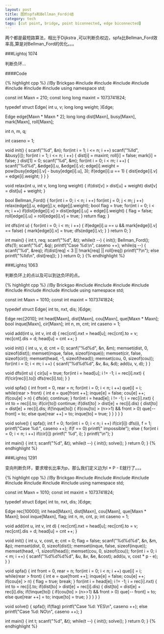 ```yaml
---
layout: post
title: 图的spfa和Bellman_Ford小结
category: tech
tags: [cut point, bridge, point biconnected, edge biconnected]
---
```


两个都是最短路算法，相比于Dijkstra ,可以判断负权边，spfa比Bellman_Ford效率高,算是对Bellman_Ford的优化。。。

###Lightoj 1074

判断负环...

####Code

{% highlight cpp %}
//By Brickgao
#include <iostream>
#include <cstdio>
#include <cstring>
#include <cmath>
#include <cstdlib>
#include <algorithm>
#include <vector>
using namespace std;

const int Maxn = 210;
const long long maxint = 1073741824;

typedef struct Edge{
	int u, v;
	long long weight;
}Edge;

Edge edge[Maxn * Maxn * 2];
long long dist[Maxn], busy[Maxn], mark[Maxn], roll[Maxn];

int n, m, q;

int caseno = 1;

void init()
{
	scanf("%d", &n);
	for(int i = 1; i <= n; i ++)
		scanf("%lld", &busy[i]);
	for(int i = 1; i <= n; i ++)
	{
		dist[i] = maxint;
		roll[i] = false;
		mark[i] = false;
	}
	dist[1] = 0;
	scanf("%d", &m);
	for(int i = 0; i < m; i ++)
	{
		scanf("%d%d", &edge[i].u, &edge[i].v);
		edge[i].weight = pow(busy[edge[i].v] - busy[edge[i].u], 3);
		if(edge[i].u == 1)
		{
			dist[edge[i].v] = edge[i].weight;
		}
	}
}

void relax(int u, int v, long long weight)
{
	if(dist[v] > dist[u] + weight)
		dist[v] = dist[u] + weight;
}

bool Bellman_Ford()
{
	for(int i = 0; i < n; i ++)
		for(int j = 0; j < m; j ++)
			relax(edge[j].u, edge[j].v, edge[j].weight);
	bool flag = true;
	for(int i = 0; i < m; i ++)
		if(dist[edge[i].v] > dist[edge[i].u] + edge[i].weight)
		{
			flag = false;
			roll[edge[i].u] = roll[edge[i].v] = true;
		}
	return flag;
}

int dfs(int u)
{
    for(int i = 0; i < m; i ++)
    {
        if(edge[i].u == u && mark[edge[i].v] == false)
        {
            mark[edge[i].v] = true;
            dfs(edge[i].v);
        }
    }
    return 0;
}

int main()
{
	int t, req;
	scanf("%d", &t);
	while(t --)
	{
		init();
		Bellman_Ford();
		dfs(1);
		scanf("%d", &q);
		printf("Case %d:\n", caseno ++);
		while(q --)
		{
			scanf("%d", &req);
			if(dist[req] < 3 || !mark[req] || roll[req])
				printf("?\n");
			else
				printf("%lld\n", dist[req]);
		}
	}
    return 0;
}
{% endhighlight %}

###Lightoj 1063

判断负环上的点以及可以到达负环的点。

{% highlight cpp %}
//By Brickgao
#include <iostream>
#include <cstdio>
#include <cstring>
#include <cmath>
#include <queue>
#include <cstdlib>
#include <algorithm>
#include <vector>
using namespace std;

const int Maxn = 1010;
const int maxint = 1073741824;

typedef struct Edge{
	int to, nxt, dis;
}Edge;

Edge rec[2010];
int head[Maxn], dist[Maxn], cou[Maxn], que[Maxn * Maxn];
bool inque[Maxn], cir[Maxn];
int n, m, cnt;
int caseno = 1;

void add(int u, int v, int d)
{
    rec[cnt].nxt = head[u];
    rec[cnt].to = v;
    rec[cnt].dis = d;
    head[u] = cnt ++;
}

void init()
{
    int u, v, d;
    cnt = 0;
	scanf("%d%d", &n, &m);
	memset(dist, 0, sizeof(dist));
	memset(inque, false, sizeof(inque));
	memset(cir, false, sizeof(cir));
	memset(head, -1, sizeof(head));
	memset(cou, 0, sizeof(cou));
	for(int i = 0; i < m; i ++)
	{
	    scanf("%d%d%d", &v, &u, &d);
	    add(u, v, d);
	}
}

void dfs(int u)
{
    cir[u] = true;
    for(int i = head[u]; i != -1; i = rec[i].nxt)
    {
        if(!cir[rec[i].to])
            dfs(rec[i].to);
    }
}

void spfa()
{
    int front = 0, rear = n;
	for(int i = 0; i < n; i ++)
        que[i] = i;
	while(rear > front)
	{
	    int e = que[front ++];
	    inque[e] = false;
	    cou[e] ++;
        if(cou[e] > n)
        {
            dfs(e);
            continue;
        }
		for(int i = head[e]; i != -1; i = rec[i].nxt)
        {
            int to = rec[i].to;
            if(cir[to]) continue;
            if(dist[to] > dist[e] + rec[i].dis)
            {
                dist[to] = dist[e] + rec[i].dis;
                if(!inque[to])
                {
                    if(cou[to] > (n>>1) && front > 0)
                        que[-- front] = to;
                    else
                        que[rear ++] = to;
                    inque[to] = true;
                }
            }
        }
	}
}

void solve()
{
    spfa();
    int f = 0;
    for(int i = 0; i < n; i ++)
        if(cir[i])
            dfs(i), f = 1;
    printf("Case %d:", caseno ++);
    if(f == 0)
        printf(" impossible");
    else
    {
        for(int i = 0; i < n; i ++)
        if(cir[i])
            printf(" %d", i);
    }
    printf("\n");
}

int main()
{
	int t;
	scanf("%d", &t);
	while(t --)
	{
		init();
		solve();
	}
    return 0;
}
{% endhighlight %}

###Lightoj 1291

变向判断负环，要求增长比率为p，那么我们定义边为I * P - E就行了。。。

{% highlight cpp %}
//By Brickgao
#include <iostream>
#include <cstdio>
#include <cstring>
#include <cmath>
#include <queue>
#include <cstdlib>
#include <algorithm>
#include <vector>
using namespace std;

const int Maxn = 1010;
const int maxint = 1073741824;

typedef struct Edge{
	int to, nxt, dis;
}Edge;

Edge rec[10000];
int head[Maxn], dist[Maxn], cou[Maxn], que[Maxn * Maxn];
bool inque[Maxn], flag;
int n, m, cnt, p;
int caseno = 1;

void add(int u, int v, int d)
{
    rec[cnt].nxt = head[u];
    rec[cnt].to = v;
    rec[cnt].dis = d;
    head[u] = cnt ++;
}

void init()
{
    int u, v, cost, e;
    cnt = 0;
	flag = false;
	scanf("%d%d%d", &n, &m, &p);
	memset(dist, 0, sizeof(dist));
	memset(inque, false, sizeof(inque));
	memset(head, -1, sizeof(head));
	memset(cou, 0, sizeof(cou));
	for(int i = 0; i < m; i ++)
	{
	    scanf("%d%d%d%d", &u, &v, &e, &cost);
	    add(u, v, cost * p - e);
	}
}

void spfa()
{
    int front = 0, rear = n;
	for(int i = 0; i < n; i ++)
        que[i] = i;
	while(rear > front)
	{
	    int e = que[front ++];
	    inque[e] = false;
	    cou[e] ++;
        if(cou[e] > n)
        {
			flag = true;
			break;
        }
		for(int i = head[e]; i != -1; i = rec[i].nxt)
        {
            int to = rec[i].to;
            if(dist[to] > dist[e] + rec[i].dis)
            {
                dist[to] = dist[e] + rec[i].dis;
                if(!inque[to])
                {
                    if(cou[to] > (n>>1) && front > 0)
                        que[-- front] = to;
                    else
                        que[rear ++] = to;
                    inque[to] = true;
                }
            }
        }
	}
}

void solve()
{
    spfa();
	if(flag)
		printf("Case %d: YES\n", caseno ++);
	else
		printf("Case %d: NO\n", caseno ++);
}

int main()
{
	int t;
	scanf("%d", &t);
	while(t --)
	{
		init();
		solve();
	}
    return 0;
}
{% endhighlight %}

